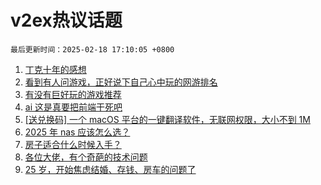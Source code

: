 # v2ex热议话题

`最后更新时间：2025-02-18 17:10:05 +0800`

1. [丁克十年的感想](https://www.v2ex.com/t/1112084)
1. [看到有人问游戏，正好说下自己心中玩的网游排名](https://www.v2ex.com/t/1112220)
1. [有没有巨好玩的游戏推荐](https://www.v2ex.com/t/1112118)
1. [ai 这是真要把前端干死吧](https://www.v2ex.com/t/1112101)
1. [[送兑换码] 一个 macOS 平台的一键翻译软件，无联网权限，大小不到 1M](https://www.v2ex.com/t/1112174)
1. [2025 年 nas 应该怎么选？](https://www.v2ex.com/t/1112104)
1. [房子适合什么时候入手？](https://www.v2ex.com/t/1112244)
1. [各位大佬，有个奇葩的技术问题](https://www.v2ex.com/t/1112124)
1. [25 岁，开始焦虑结婚、存钱、房车的问题了](https://www.v2ex.com/t/1112102)

